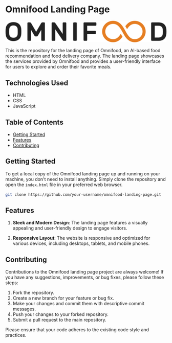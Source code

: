 # Omnifood Landing Page

![Omnifood Logo](content/img/omnifood-logo.png)

This is the repository for the landing page of Omnifood, an AI-based food recommendation and food delivery company. The landing page showcases the services provided by Omnifood and provides a user-friendly interface for users to explore and order their favorite meals.

## Technologies Used

- HTML
- CSS
- JavaScript

## Table of Contents

- [Getting Started](#getting-started)
- [Features](#features)
- [Contributing](#contributing)

## Getting Started

To get a local copy of the Omnifood landing page up and running on your machine, you don't need to install anything. Simply clone the repository and open the `index.html` file in your preferred web browser.

```bash
git clone https://github.com/your-username/omnifood-landing-page.git
```

## Features

1. **Sleek and Modern Design**: The landing page features a visually appealing and user-friendly design to engage visitors.

2. **Responsive Layout**: The website is responsive and optimized for various devices, including desktops, tablets, and mobile phones.

## Contributing

Contributions to the Omnifood landing page project are always welcome! If you have any suggestions, improvements, or bug fixes, please follow these steps:

1. Fork the repository.
2. Create a new branch for your feature or bug fix.
3. Make your changes and commit them with descriptive commit messages.
4. Push your changes to your forked repository.
5. Submit a pull request to the main repository.

Please ensure that your code adheres to the existing code style and practices.
